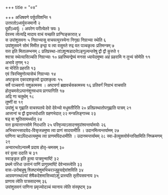 +++
title = "०४"

+++
अधिषवणे पर्युपविशन्ति १  
उत्तरतोऽध्वर्युयजमानौ २  
पूर्वोऽध्वर्युः । अपरेण
परीत्येतरे त्रयः ३  
देवस्य त्वेत्यद्रि मादाय वाचं यच्छति
प्राग्घिङ्कारात् ४  
स उपांशुसवनः ५
निग्राभ्यासु वाचयत्युरस्येना निगृह्य निग्राभ्या स्थेति
६  
उपांशुसवने सोमं मिमीत इन्द्रा य त्वा वसुमते रुद्र वत पञ्चकृत्वः
प्रतिमन्त्रम् ७  
यत्त इति मितालम्भनम् ८
प्रतिप्रस्था-तांऽशून्षडादत्तेऽङ्गुल्यन्तरेषु
द्वौ द्वौ कुरुते ९  
श्वात्रा स्थेत्यासिञ्चति निग्राभ्याः १०
प्रहरिष्यन्द्वेष्यं मनसा ध्यायेदमुष्मा अहं
प्रहरामि न तुभ्यं सोमेति ११  
अभावे तृणम् १२  
मा भेरिति प्रहरति १३  
एवं
त्रिरभिषुणोत्यासेचं निग्राभ्याः १४  
अष्टकृत्व एकादशकृत्वो द्वादशकृत्वः
१५  
सर्वे पञ्चवर्गाः पशुकामस्य । अष्टवर्गा ब्रह्मवर्चसकामस्य १६
प्रतिवर्गं निग्राभं वाचयति होतृचमसेऽल्पानंशूनवधाय
प्रागपागिति १७  
अद्रि णा चतुर्थम् १८  
तूष्णीं वा १९  
उपांशुं
च गृह्णाति वाचस्पतये देवो देवेभ्यो मधुमतीरिति २०
प्रतिप्रस्थातोपगृह्णाति
पात्रम् २१  
आत्तानां च द्वौ द्वावन्तर्दधाति ग्रहणभेदात् २२
मन्त्रलिङ्गाच्च २३  
षड् वा श्रुतिसामर्थ्यात् २४  
यत्त
इत्यात्तान्त्सोमे निदधाति २५
परिमृज्याऽसादनमुपांश्वन्तर्यामयोः
२६  
अभिचरन्त्सादयेद-विसृजन्नमुष्य त्वा प्राणं सादयामीति ।
उदानमित्यन्तर्यामम् २७  
पाणिना
चाऽपिदधात्यमुष्य त्वा प्राणमपिदधामीति ।
उदानमन्तर्यामम् २८
स्वा-हेत्युक्त्वोर्वन्तरिक्षमिति
निष्क्रमणम् २९  
अन्वारभतेऽन्यस्मै प्रदाय होतृ-चमसम् ३०  
वरं वृत्वा ददाति च
३१  
स्वाङ्कृत इति हुत्वा पात्रमुन्मार्ष्टि ३२  
प्रथमे परिधा उत्तानं पाणिं
प्रागुपमार्ष्टि देवेभ्यस्त्वेति ३३  
वास-उरोबाहुषु
श्लिष्टमंशुमभिचरञ्जुहुयाद्देवांशविति
३४  
आग्रयणस्थाल्यां शेषैकदेशमासिच्यांऽशुं प्रास्यति तृतीयसवनाय ३५  
प्राणाय
त्वेति पात्रसादनम् ३६  
उपांशुसवनं पाणिना प्रमृज्योदञ्चं व्यानाय त्वेति
संस्पृष्टम् ३७  
